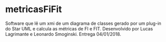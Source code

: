# metricasFiFit

Software que lê um xmi de um diagrama de classes gerado por um plug-in do Star UML e calcula as métricas de FI e FIT. 
Desenvolvido por Lucas Lagrimante e Leonardo Smoginski. Entrega 04/01/2018.
